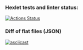 ### Hexlet tests and linter status:
[![Actions Status](https://github.com/putilovms/python-project-50/actions/workflows/hexlet-check.yml/badge.svg)](https://github.com/putilovms/python-project-50/actions)
### Diff of flat files (JSON)
[![asciicast](https://asciinema.org/a/y883XzL7Hyb8cqRXrJXJ02CzI.svg)](https://asciinema.org/a/y883XzL7Hyb8cqRXrJXJ02CzI)